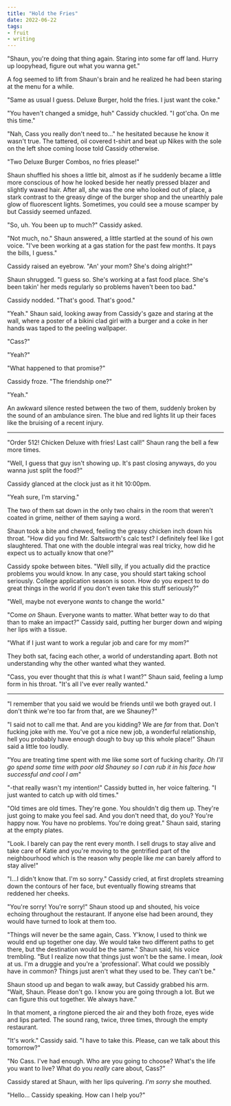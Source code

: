 ```yaml
---
title: "Hold the Fries"
date: 2022-06-22
tags:
- fruit
- writing
---
```


"Shaun, you're doing that thing again. Staring into some far off land. Hurry up loopyhead, figure out what you wanna get."

A fog seemed to lift from Shaun's brain and he realized he had been staring at the menu for a while.

"Same as usual I guess. Deluxe Burger, hold the fries. I just want the coke."

"You haven't changed a smidge, huh" Cassidy chuckled. "I got'cha. On me this time."

"Nah, Cass you really don't need to..." he hesitated because he know it wasn't true. The tattered, oil covered t-shirt and beat up Nikes with the sole on the left shoe coming loose told Cassidy otherwise.

"Two Deluxe Burger Combos, no fries please!"

Shaun shuffled his shoes a little bit, almost as if he suddenly became a little more conscious of how he looked beside her neatly pressed blazer and slightly waxed hair. After all, *she* was the one who looked out of place, a stark contrast to the greasy dinge of the burger shop and the unearthly pale glow of fluorescent lights. Sometimes, you could see a mouse scamper by but Cassidy seemed unfazed.

"So, uh. You been up to much?" Cassidy asked.

"Not much, no." Shaun answered, a little startled at the sound of his own voice. "I've been working at a gas station for the past few months. It pays the bills, I guess."

Cassidy raised an eyebrow. "An' your mom? She's doing alright?"

Shaun shrugged. "I guess so. She's working at a fast food place. She's been takin' her meds regularly so problems haven't been too bad."

Cassidy nodded. "That's good. That's good."

"Yeah." Shaun said, looking away from Cassidy's gaze and staring at the wall, where a poster of a bikini clad girl with a burger and a coke in her hands was taped to the peeling wallpaper.

"Cass?"

"Yeah?"

"What happened to that promise?"

Cassidy froze. "The friendship one?"

"Yeah."

An awkward silence rested between the two of them, suddenly broken by the sound of an ambulance siren. The blue and red lights lit up their faces like the bruising of a recent injury.

---

"Order 512! Chicken Deluxe with fries! Last call!" Shaun rang the bell a few more times.

"Well, I guess that guy isn't showing up. It's past closing anyways, do you wanna just split the food?"

Cassidy glanced at the clock just as it hit 10:00pm.

"Yeah sure, I'm starving."

The two of them sat down in the only two chairs in the room that weren't coated in grime, neither of them saying a word.

Shaun took a bite and chewed, feeling the greasy chicken inch down his throat. "How did you find Mr. Saltsworth's calc test? I definitely feel like I got slaughtered. That one with the double integral was real tricky, how did he expect us to actually know that one?"

Cassidy spoke between bites. "Well silly, if you actually did the practice problems you would know. In any case, you should start taking school seriously. College application season is soon. How do you expect to do great things in the world if you don't even take this stuff seriously?"

"Well, maybe not everyone *wants* to change the world."

"Come *on* Shaun. Everyone wants to matter. What better way to do that than to make an impact?" Cassidy said, putting her burger down and wiping her lips with a tissue.

"What if I just want to work a regular job and care for my mom?" 

They both sat, facing each other, a world of understanding apart. Both not understanding why the other wanted what they wanted.

"Cass, you ever thought that this *is* what I want?" Shaun said, feeling a lump form in his throat. "It's all I've ever really wanted."

---

"I remember that you said we would be friends until we both grayed out. I don't think we're too far from that, are we Shauney?"

"I said not to call me that. And are you kidding? We are *far* from that. Don't fucking joke with me. You've got a nice new job, a wonderful relationship, hell you probably have enough dough to buy up this whole place!" Shaun said a little too loudly.

"You are treating time spent with me like some sort of fucking charity. *Oh I'll go spend some time with poor old Shauney so I can rub it in his face how successful and cool I am*"

"-that really wasn't my intention!" Cassidy butted in, her voice faltering. "I just wanted to catch up with old times."

"Old times are old times. They're gone. You shouldn't dig them up. They're just going to make you feel sad. And you don't need that, do you? You're happy now. You have no problems. You're doing great." Shaun said, staring at the empty plates.

"Look. I barely can pay the rent every month. I sell drugs to stay alive and take care of Katie and you're moving to the gentrified part of the neighbourhood which is the reason why people like *me* can barely afford to stay alive!"

"I...I didn't know that. I'm so sorry." Cassidy cried, at first droplets streaming down the contours of her face, but eventually flowing streams that reddened her cheeks. 

"You're sorry! You're sorry!" Shaun stood up and shouted, his voice echoing throughout the restaurant. If anyone else had been around, they would have turned to look at them too.

"Things will never be the same again, Cass. Y'know, I used to think we would end up together one day. We would take two different paths to get there, but the destination would be the same." Shaun said, his voice trembling. "But I realize now that things just won't be the same. I mean, *look* at us. I'm a druggie and you're a 'professional'. What could we possibly have in common? Things just aren't what they used to be. They can't be."
  
Shaun stood up and began to walk away, but Cassidy grabbed his arm. "Wait, Shaun. Please don't go. I know you are going through a lot. But we can figure this out together. We always have."

In that moment, a ringtone pierced the air and they both froze, eyes wide and lips parted. The sound rang, twice, three times, through the empty restaurant.

"It's work." Cassidy said. "I have to take this. Please, can we talk about this tomorrow?"

"No Cass. I've had enough. Who are you going to choose? What's the life you want to live? What do you *really* care about, Cass?"

Cassidy stared at Shaun, with her lips quivering. *I'm sorry* she mouthed.

"Hello... Cassidy speaking. How can I help you?"